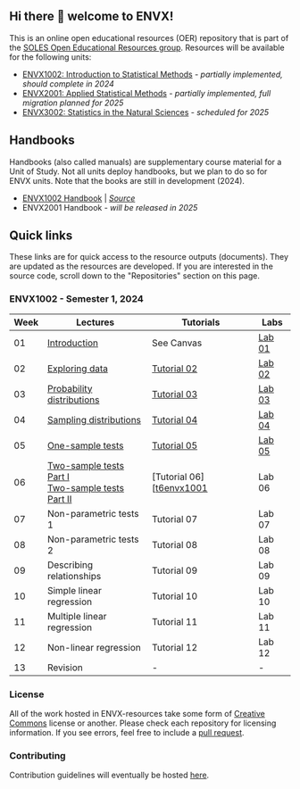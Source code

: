 ## Hi there 👋 welcome to ENVX!
This is an online open educational resources (OER) repository that is part of the [SOLES Open Educational Resources group](https://github.com/usyd-soles-edu).
Resources will be available for the following units:

- [ENVX1002: Introduction to Statistical Methods](https://www.sydney.edu.au/units/ENVX1002) - _partially implemented, should complete in 2024_
- [ENVX2001: Applied Statistical Methods](https://www.sydney.edu.au/units/ENVX2001) - _partially implemented, full migration planned for 2025_
- [ENVX3002: Statistics in the Natural Sciences](https://www.sydney.edu.au/units/ENVX3002) - _scheduled for 2025_

## Handbooks

Handbooks (also called manuals) are supplementary course material for a Unit of Study. Not all units deploy handbooks, but we plan to do so for ENVX units. Note that the books are still in development (2024).

- [ENVX1002 Handbook](https://envx-resources.github.io/ENVX1002-manual/) | [*Source*](https://github.com/ENVX-resources/ENVX1002-manual)
- ENVX2001 Handbook - *will be released in 2025*

## Quick links
These links are for quick access to the resource outputs (documents). They are updated as the resources are developed. If you are interested in the source code, scroll down to the "Repositories" section on this page.

### ENVX1002 - Semester 1, 2024

| Week | Lectures | Tutorials | Labs |
| --- | --- | --- | --- |
| 01 | [Introduction][w01envx1001] | See Canvas | [Lab 01][l1envx1001] |
| 02 | [Exploring data][w02envx1001] | [Tutorial 02][t2envx1001] | [Lab 02][l2envx1001] |
| 03 | [Probability distributions][w03envx1001] | [Tutorial 03][t3envx1001] | [Lab 03][l3envx1001] |
| 04 | [Sampling distributions][w04envx1001] | [Tutorial 04][t4envx1001] | [Lab 04][l4envx1001]|
| 05 | [One-sample tests][w05envx1001] | [Tutorial 05][t5envx1001] | [Lab 05][l5envx1001] |
| 06 | [Two-sample tests Part I][w06aenvx1001] <br> [Two-sample tests Part II][w06benvx1001] | [Tutorial 06][[t6envx1001] | Lab 06 |
| 07 | Non-parametric tests 1 | Tutorial 07 | Lab 07 |
| 08 | Non-parametric tests 2 | Tutorial 08 | Lab 08 |
| 09 | Describing relationships | Tutorial 09 | Lab 09 |
| 10 | Simple linear regression | Tutorial 10 | Lab 10 |
| 11 | Multiple linear regression | Tutorial 11 | Lab 11 |
| 12 | Non-linear regression | Tutorial 12 | Lab 12 |
| 13 | Revision | - | - |


### License

All of the work hosted in ENVX-resources take some form of [Creative Commons](https://creativecommons.org/) license or another. Please check each repository for licensing information. If you see errors, feel free to include a [pull request](https://docs.github.com/en/pull-requests/collaborating-with-pull-requests/proposing-changes-to-your-work-with-pull-requests/about-pull-requests).

### Contributing

Contribution guidelines will eventually be hosted [here](https://github.com/ENVX-resources/.github/blob/main/Contribution%20Guidelines/README.md).

<!-- ENVX1002 Links (update each year?) -->
<!-- Lectures -->
[w01envx1001]: https://envx-resources.github.io/ENVX1002-2024-Lecture-Topic01
[w02envx1001]: https://envx-resources.github.io/ENVX1002-2024-Lecture-Topic02
[w03envx1001]: https://envx-resources.github.io/ENVX1002-2024-Lecture-Topic03
[w04envx1001]: https://envx-resources.github.io/ENVX1002-2024-Lecture-Topic04
[w05envx1001]: https://envx-resources.github.io/ENVX1002-2024-Lecture-Topic05
[w06aenvx1001]: https://envx-resources.github.io/ENVX1002-2024-Lecture-Topic06a
[w06benvx1001]: https://envx-resources.github.io/ENVX1002-2024-Lecture-Topic06b
[w07envx1001]: https://envx-resources.github.io/ENVX1002-2024-Lecture-Topic07
[w08envx1001]: https://envx-resources.github.io/ENVX1002-2024-Lecture-Topic08
[w09envx1001]: https://envx-resources.github.io/ENVX1002-2024-Lecture-Topic09
[w10envx1001]: https://envx-resources.github.io/ENVX1002-2024-Lecture-Topic10
[w11envx1001]: https://envx-resources.github.io/ENVX1002-2024-Lecture-Topic11
[w12envx1001]: https://envx-resources.github.io/ENVX1002-2024-Lecture-Topic12
<!-- Tutorials -->
[t2envx1001]: https://envx-resources.github.io/ENVX1002-2024-Tutorial02
[t3envx1001]: https://envx-resources.github.io/ENVX1002-2024-Tutorial03
[t4envx1001]: https://envx-resources.github.io/ENVX1002-2024-Tutorial04
[t5envx1001]: https://mybinder.org/v2/gh/ENVX-Resources/ENVX1002-2024-Tutorial05/main?urlpath=shiny/tutorial/Tutorial_05.Rmd
[t6envx1001]: https://mybinder.org/v2/gh/ENVX-resources/ENVX1002-2024-Tutorial06/main?urlpath=shiny/tutorial/tutorial/learnr.Rmd
[t7envx1001]: https://envx-resources.github.io/ENVX1002-2024-Tutorial07
[t8envx1001]: https://envx-resources.github.io/ENVX1002-2024-Tutorial08
[t9envx1001]: https://envx-resources.github.io/ENVX1002-2024-Tutorial09
[t10envx1001]: https://envx-resources.github.io/ENVX1002-2024-Tutorial10
[t11envx1001]: https://envx-resources.github.io/ENVX1002-2024-Tutorial11
[t12envx1001]: https://envx-resources.github.io/ENVX1002-2024-Tutorial12
<!-- Labs -->
[l1envx1001]: https://envx-resources.github.io/ENVX1002-2024-Lab01
[l2envx1001]: https://envx-resources.github.io/ENVX1002-2024-Lab02
[l3envx1001]: https://envx-resources.github.io/ENVX1002-2024-Lab03
[l4envx1001]: https://envx-resources.github.io/ENVX1002-2024-Lab04
[l5envx1001]: https://envx-resources.github.io/ENVX1002-2024-Lab05
[l6envx1001]: https://envx-resources.github.io/ENVX1002-2024-Lab06
[l7envx1001]: https://envx-resources.github.io/ENVX1002-2024-Lab07
[l8envx1001]: https://envx-resources.github.io/ENVX1002-2024-Lab08
[l9envx1001]: https://envx-resources.github.io/ENVX1002-2024-Lab09
[l10envx1001]: https://envx-resources.github.io/ENVX1002-2024-Lab10
[l11envx1001]: https://envx-resources.github.io/ENVX1002-2024-Lab11
[l12envx1001]: https://envx-resources.github.io/ENVX1002-2024-Lab12

